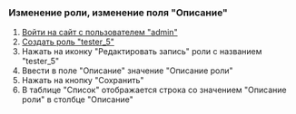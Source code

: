 ### Изменение роли, изменение поля "Описание"

1. [Войти на сайт с пользователем "admin"](../../../../0.%20Шаги/1.%20Войти%20на%20сайт%20с%20пользователем%20username.md)
1. [Создать роль "tester_5"](../../../../0.%20Шаги/4.%20Создать%20роль%20с%20именем%20userrole.md)
1. Нажать на иконку "Редактировать запись" роли с названием "tester_5"
1. Ввести в поле "Описание" значение "Описание роли"
1. Нажать на кнопку "Сохранить"
1. В таблице "Список" отображается строка со значением "Описание роли" в столбце "Описание"
